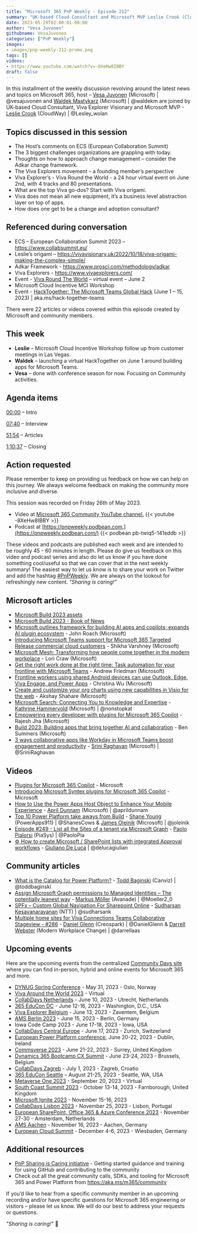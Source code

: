 ```yaml
---
title: "Microsoft 365 PnP Weekly - Episode 212"
summary: "UK-based Cloud Consultant and Microsoft MVP Leslie Crook (CloudWay) joins Microsoft’s Vesa Juvonen and Waldek Mastykarz in a discussion on Viva Explorers, Viva origami, Adakar change framework, approach to change management, plus 22 articles/videos."
date: 2023-05-29T02:00:01-00:00
author: "Vesa Juvonen"
githubname: VesaJuvonen
categories: ["PnP Weekly"]
images:
- images/pnp-weekly-212-promo.png
tags: []
videos:
- https://www.youtube.com/watch?v=-8XeHw8IBBY
draft: false
---
```


In this installment of the weekly discussion revolving around the latest news and topics on Microsoft 365, host – [Vesa Juvonen](https://twitter.com/vesajuvonen) (Microsoft) | @vesajuvonen and [Waldek Mastykarz](https://twitter.com/waldekm) (Microsoft) | @waldekm are joined by UK-based Cloud Consultant, Viva Explorer Visionary and Microsoft MVP - [Leslie Crook](https://twitter.com/Lesley_wolan) (CloudWay) \| @Lesley_wolan

## Topics discussed in this session

* The Host’s comments on ECS (European Collaboration Summit)
* The 3 biggest challenges organizations are grappling with today.
* Thoughts on how to approach change management – consider the Adkar change framework.
* The Viva Explorers movement – a founding member’s perspective
* Viva Explorer’s - Viva Round the World - a 24 hour virtual event on June 2nd, with 4 tracks and 80 presentations.
* What are the top Viva go-dos? Start with Viva origami.
* Viva does not mean all new equipment, it’s a business level abstraction layer on top of apps.
* How does one get to be a change and adoption consultant?

## Referenced during conversation

* ECS – European Collaboration Summit 2023 – <https://www.collabsummit.eu/>
* Leslie’s origami – <https://vivavisionary.uk/2022/10/18/viva-origami-making-the-complex-simple/>
* Adkar Framework - <https://www.prosci.com/methodology/adkar>
* Viva Explorers - <https://www.vivaexplorers.com/>
* Event - [Viva Round The World](https://www.vivaexplorers.com/vivaroundtheworld/) – virtual event – June 2
* Microsoft Cloud Incentive MCI Workshop
* Event - [HackTogether: The Microsoft Teams Global Hack](https://github.com/microsoft/hack-together-teams) (June 1 – 15, 2023) \| aka.ms/hack-together-teams

There were 22 articles or videos covered within this episode created by Microsoft and community members.

## This week

* **Leslie** – Microsoft Cloud Incentive Workshop follow up from customer meetings in Las Vegas.
* **Waldek** – launching a virtual HackTogether on June 1 around building apps for Microsoft Teams.
* **Vesa** – done with conference season for now. Focusing on Community activities.


## Agenda items

[00:00](https://youtu.be/-8XeHw8IBBY?t=0) – Intro

[07:40](https://youtu.be/-8XeHw8IBBY?t=460) – Interview

[51:54](https://youtu.be/-8XeHw8IBBY?t=3114) – Articles

[1:10:37](https://youtu.be/-8XeHw8IBBY?t=4237) – Closing

## Action requested

Please remember to keep on providing us feedback on how we can help on this journey. We always welcome feedback on making the community more inclusive and diverse.

This session was recorded on Friday 26th of May 2023.

*   Video at [Microsoft 365 Community YouTube channel.](https://aka.ms/m365pnp-videos)
    {{< youtube -8XeHw8IBBY >}}
*   Podcast at [https://pnpweekly.podbean.com.](https://pnpweekly.podbean.com/)
    {{< podbean pb-twiq5-141eddb >}}

These videos and podcasts are published each week and are intended to be roughly 45 - 60 minutes in length.  Please do give us feedback on this video and podcast series and also do let us know if you have done something cool/useful so that we can cover that in the next weekly summary! The easiest way to let us know is to share your work on Twitter and add the hashtag [#PnPWeekly](https://twitter.com/search?q=%23pnpweekly). We are always on the lookout for refreshingly new content. “_Sharing is caring!”_

## Microsoft articles

* [Microsoft Build 2023 assets](https://news.microsoft.com/build-2023/)
* [Microsoft Build 2023 - Book of News](https://news.microsoft.com/build-2023-book-of-news/)
* [Microsoft outlines framework for building AI apps and copilots; expands AI plugin ecosystem](https://news.microsoft.com/source/features/ai/microsoft-outlines-framework-for-building-ai-apps-and-copilots-expands-ai-plugin-ecosystem/) - John Roach (Microsoft)
* [Introducing Microsoft Teams support for Microsoft 365 Targeted Release commercial cloud customers](https://techcommunity.microsoft.com/t5/microsoft-teams-blog/introducing-microsoft-teams-support-for-microsoft-365-targeted/ba-p/3804259) - Shikha Varshney (Microsoft)
* [Microsoft Mesh: Transforming how people come together in the modern workplace](https://techcommunity.microsoft.com/t5/microsoft-teams-blog/microsoft-mesh-transforming-how-people-come-together-in-the/ba-p/3824898) - Lori Craw (Microsoft)
* [Get the right work done at the right time: Task automation for your frontline with Microsoft Teams](https://techcommunity.microsoft.com/t5/microsoft-teams-blog/get-the-right-work-done-at-the-right-time-task-automation-for/ba-p/3827458) - Andrew Friedman (Microsoft)
* [Frontline workers using shared Android devices can use Outlook, Edge, Viva Engage, and Power Apps](https://techcommunity.microsoft.com/t5/microsoft-365-blog/frontline-workers-using-shared-android-devices-can-use-outlook/ba-p/3827772) - Christina Wu (Microsoft)
* [Create and customize your org charts using new capabilities in Visio for the web](https://techcommunity.microsoft.com/t5/microsoft-365-blog/create-and-customize-your-org-charts-using-new-capabilities-in/ba-p/3815442) - Akshay Shahare (Microsoft)
* [Microsoft Search: Connecting You to Knowledge and Expertise](https://techcommunity.microsoft.com/t5/microsoft-sharepoint-blog/microsoft-search-connecting-you-to-knowledge-and-expertise/ba-p/3821892) - [Kathrine Hammervold](https://twitter.com/nonstopkat) (Microsoft) | @nonstopkat
* [Empowering every developer with plugins for Microsoft 365 Copilot](https://www.microsoft.com/microsoft-365/blog/2023/05/23/empowering-every-developer-with-plugins-for-microsoft-365-copilot/) - Rajesh Jha (Microsoft)
* [Build 2023: Building apps that bring together AI and collaboration](https://devblogs.microsoft.com/microsoft365dev/build-2023-building-apps-that-bring-together-ai-and-collaboration/) - Ben Summers (Microsoft)
* [3 ways collaborative apps like Workday in Microsoft Teams boost engagement and productivity](https://www.microsoft.com/microsoft-365/blog/2023/05/15/3-ways-collaborative-apps-like-workday-in-microsoft-teams-boost-engagement-and-productivity/) - [Srini Raghavan](https://twitter.com/SriniRaghavan) (Microsoft) | @SriniRaghavan

## Videos

* [Plugins for Microsoft 365 Copilot](https://www.youtube.com/watch?v=kMXtwtdryKY) - Microsoft
* [Introducing Microsoft Syntex plugins for Microsoft 365 Copilot](https://www.youtube.com/watch?v=MdgpoKV8t_s) - Microsoft
* [How to Use the Power Apps Host Object to Enhance Your Mobile Experience](https://www.youtube.com/watch?v=J_HbW82wgcA) - [April Dunnam](https://twitter.com/aprildunnam) (Microsoft) | @aprildunnam
* [Top 10 Power Platform take aways from Build](https://www.youtube.com/watch?v=SS-hIdWytGo) - [Shane Young](https://twitter.com/ShanesCows) (PowerApps911) | @ShanesCows & [James Oleinik](https://twitter.com/joleinik) (Microsoft) | @joleinik
* [Episode #249 - List all the Sites of a tenant via Microsoft Graph](https://www.youtube.com/watch?v=DsZCLwaymfs) - [Paolo Pialorsi](https://twitter.com/PaoloPia) (PiaSys) | @PaoloPia
* [⚙️ How to create Microsoft / SharePoint lists with integrated Approval workflows](https://www.youtube.com/watch?v=zceFuXw5D7w) - [Giuliano De Luca](https://twitter.com/DeLucaGiulian) | @delucagiulian

## Community articles

* [What is the Catalog for Power Platform?](https://toddbaginski.com/blog/what-is-the-catalog-for-power-platform/?utm_source=rss&utm_medium=rss&utm_campaign=what-is-the-catalog-for-power-platform) - [Todd Baginski](https://twitter.com/toddbaginski) (Canviz) | @toddbaginski
* [Assign Microsoft Graph permissions to Managed Identities – The potentially leanest way](https://mmsharepoint.wordpress.com/2023/05/19/assign-microsoft-graph-permissions-to-managed-identities-the-potentially-leanest-way/) - [Markus Möller](https://twitter.com/Moeller2_0) (Avanade) | @Moeller2_0
* [SPFx – Custom Global Navigation For Sharepoint Online](https://spknowledge.com/2023/05/22/spfx-custom-global-navigation-for-sharepoint-online/) - [Sudharsan Kesavanarayanan](https://twitter.com/sudharsank) (NTT) | @sudharsank
* [Multiple home sites for Viva Connections Teams Collaborative Stageview - #286](https://www.messagecentershow.com/e/multiple-home-sites-for-viva-connections-teams-collaborative-stageview-286/) - [Daniel Glenn](https://twitter.com/DanielGlenn) (Creospark) | @DanielGlenn & [Darrell Webster](https://twitter.com/darrellaas) (Modern Workplace Change) | @darrellaas

## Upcoming events

Here are the upcoming events from the centralized [Community Days site](https://communitydays.org/events?when=upcoming) where you can find in-person, hybrid and online events for Microsoft 365 and more.

* [DYNUG Spring Conference](https://www.communitydays.org/event/2023-05-31/dynug-spring-conference) - May 31, 2023 - Oslo, Norway
* [Viva Around the World 2023](https://www.communitydays.org/event/2023-06-02/viva-round-the-world-2023) - Virtual
* [CollabDays Netherlands](https://www.communitydays.org/event/2023-06-10/collabdays-netherlands-2023) - June 10, 2023 - Utrecht, Netherlands
* [365 EduCon DC](https://365educon.com/DC/) - June 12-16, 2023 - Washington, D.C., USA
* [Viva Explorer Belgium](https://www.communitydays.org/event/2023-06-13/viva-explorers-belgium) - June 13, 2023 - Zaventem, Belgium
* [AMS Berlin 2023](https://www.communitydays.org/event/2023-06-15/amsberlin-2023) - June 15, 2023 - Berlin, Germany
* Iowa Code Camp 2023 - June 17-18, 2023 - Iowa, USA
* [CollabDays Central Europe](https://www.collabdays.org/2023-ce/) - June 17, 2023 - Zurich, Switzerland
* [European Power Platform conference](https://www.sharepointeurope.com/european-power-platform-conference/), June 20-22, 2023 - Dublin, Ireland
* [Commsverse 2023](https://www.communitydays.org/event/2023-06-21/commsverse-2023) - June 21-22, 2023 - Surrey, United Kingdom
* [Dynamics 365 Bootcamp CX Summit](https://www.communitydays.org/event/2023-06-23/dynamics-365-bootcamp-cx-summit) - June 23-24, 2023 - Brussels, Belgium
* [CollabDays Zagreb](https://www.communitydays.org/event/2023-07-01/collabdays-zagreb) - July 1, 2023 - Zagreb, Croatio
* [365 EduCon Seattle](https://365educon.com/Seattle/) – August 21-25, 2023 - Seattle, WA, USA
* [Metaverse One 2023](https://www.communitydays.org/event/2023-09-20/metaverse-one-2023) - September 20, 2023 - Virtual
* [South Coast Summit 2023](https://www.southcoastsummit.com/) - October 13-14, 2023 - Farnborough, United Kingdom
* [Microsoft Ignite 2023](https://ignite.microsoft.com/) - November 15-16, 2023
* [CollabDays Lisbon 2023](https://www.collabdays.org/2023-lisbon/) - November 25, 2023 - Lisbon, Portugal
* [European SharePoint, Office 365 & Azure Conference 2023](https://www.sharepointeurope.com/) - November 27-30 - Amsterdam, Netherlands
* [AMS Aachen](https://www.communitydays.org/event/2023-11-16/ams-aachen) - November 16, 2023 - Aachen, Germany
* [European Cloud Summit](https://www.cloudsummit.eu/) - December 4-6, 2023 - Wiesbaden, Germany

## Additional resources

* [PnP Sharing is Caring initiative](https://aka.ms/sharing-is-caring) - Getting started guidance and training for using GitHub and contributing to the community
* Check out all the great community calls, SDKs, and tooling for Microsoft 365 and Power Platform from <https://aka.ms/m365/community>

If you’d like to hear from a specific community member in an upcoming recording and/or have specific questions for Microsoft 365 engineering or visitors – please let us know. We will do our best to address your requests or questions.

_"Sharing is caring!"_ 🧡
